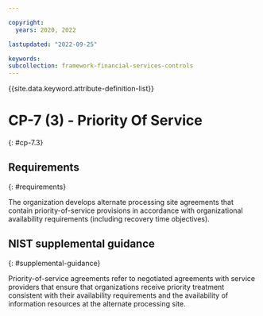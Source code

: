 ```yaml
---

copyright:
  years: 2020, 2022

lastupdated: "2022-09-25"

keywords: 
subcollection: framework-financial-services-controls
---
```


{{site.data.keyword.attribute-definition-list}}

         
# CP-7 (3) - Priority Of Service
{: #cp-7.3}

## Requirements
{: #requirements}

The organization develops alternate processing site agreements that contain priority-of-service provisions in accordance with organizational availability requirements (including recovery time objectives).

## NIST supplemental guidance
{: #supplemental-guidance}

Priority-of-service agreements refer to negotiated agreements with service providers that ensure that organizations receive priority treatment consistent with their availability requirements and the availability of information resources at the alternate processing site.



